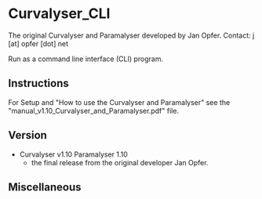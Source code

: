 # Curvalyser_CLI

The original Curvalyser and Paramalyser developed by Jan Opfer. Contact: j [at] opfer [dot] net

Run as a command line interface (CLI) program.

## Instructions
For Setup and "How to use the Curvalyser and Paramalyser" 
see the "manual_v1.10_Curvalyser_and_Paramalyser.pdf" file.

## Version
* Curvalyser v1.10 Paramalyser 1.10
    * the final release from the original developer Jan Opfer.

## Miscellaneous
